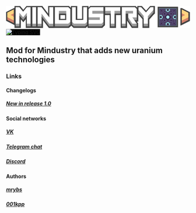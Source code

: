 <img src="https://github.com/mrybs/dasuas/raw/master/assets/sprites-override/ui/logo.png">
<br>
<a href="https://git.io/typing-svg" style="width:100%;background-color:black"><img src="https://readme-typing-svg.herokuapp.com?font=Monospace&duration=2500&pause=500&color=08D740&background=000000&vCenter=true&width=435&lines=Developers%3A;mrybs+-+team+lead%2C+pixelartist;001kpp+-+pixelartist%2C+sound+designer;LpSts325+-+pixelartist;proneslow+-+pixelartist" alt="Typing SVG" /></a>
<br>
<h2><b>Mod for Mindustry that adds new uranium technologies</b></h2>
<h3><b>Links</b></h3>
<h4><b>Changelogs</b></h4>
<h5><b><a href="https://github.com/mrybs/dasuas/blob/master/readme/changelogs/release1.md">New in release 1.0</a></b></h5>
<h4><b>Social networks</b></h4>
<h5><b><a href="https://vk.com/dasuas">VK</a></b></h5>
<h5><b><a href="https://t.me/dasuasproject">Telegram chat</a></b></h5>
<h5><b><a href="https://discord.gg/jJ2J57At">Discord</a></b></h5>
<h4><b>Authors</b></h4>
<h5><b><a href="https://github.com/mrybs">mrybs</a></b></h5>
<h5><b><a href="https://github.com/001kpp">001kpp</a></b></h5>